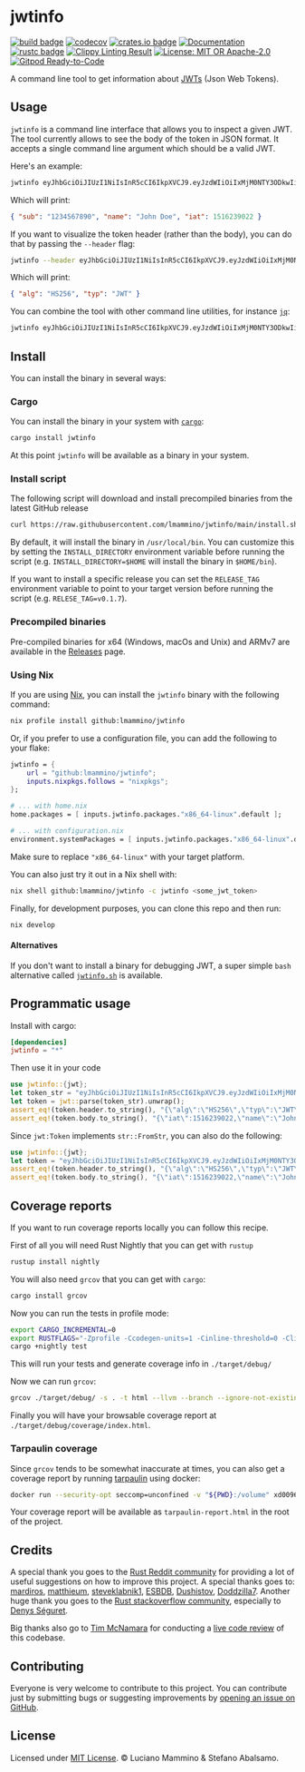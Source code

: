 # jwtinfo

[![build badge](https://github.com/lmammino/jwtinfo/workflows/Rust/badge.svg)](https://github.com/lmammino/jwtinfo/actions?query=workflow%3ARust)
[![codecov](https://codecov.io/gh/lmammino/jwtinfo/graph/badge.svg?token=jYukD16Axe)](https://codecov.io/gh/lmammino/jwtinfo)
[![crates.io badge](https://img.shields.io/crates/v/jwtinfo.svg)](https://crates.io/crates/jwtinfo)
[![Documentation](https://docs.rs/jwtinfo/badge.svg)](https://docs.rs/jwtinfo)
[![rustc badge](https://img.shields.io/badge/rustc-1.40+-lightgray.svg)](https://blog.rust-lang.org/2019/12/19/Rust-1.40.0.html)
[![Clippy Linting Result](https://img.shields.io/badge/clippy-<3-yellowgreen)](https://github.com/rust-lang/rust-clippy)
[![License: MIT OR Apache-2.0](https://img.shields.io/crates/l/jwtinfo.svg)](#license)
[![Gitpod Ready-to-Code](https://img.shields.io/badge/Gitpod-Ready--to--Code-blue?logo=gitpod)](https://gitpod.io/#https://github.com/lmammino/jwtinfo)

A command line tool to get information about
[JWTs](https://tools.ietf.org/html/rfc7519) (Json Web Tokens).

## Usage

`jwtinfo` is a command line interface that allows you to inspect a given JWT.
The tool currently allows to see the body of the token in JSON format. It
accepts a single command line argument which should be a valid JWT.

Here's an example:

```bash
jwtinfo eyJhbGciOiJIUzI1NiIsInR5cCI6IkpXVCJ9.eyJzdWIiOiIxMjM0NTY3ODkwIiwibmFtZSI6IkpvaG4gRG9lIiwiaWF0IjoxNTE2MjM5MDIyfQ.SflKxwRJSMeKKF2QT4fwpMeJf36POk6yJV_adQssw5c
```

Which will print:

```json
{ "sub": "1234567890", "name": "John Doe", "iat": 1516239022 }
```

If you want to visualize the token header (rather than the body), you can do
that by passing the `--header` flag:

```bash
jwtinfo --header eyJhbGciOiJIUzI1NiIsInR5cCI6IkpXVCJ9.eyJzdWIiOiIxMjM0NTY3ODkwIiwibmFtZSI6IkpvaG4gRG9lIiwiaWF0IjoxNTE2MjM5MDIyfQ.SflKxwRJSMeKKF2QT4fwpMeJf36POk6yJV_adQssw5c
```

Which will print:

```json
{ "alg": "HS256", "typ": "JWT" }
```

You can combine the tool with other command line utilities, for instance
[`jq`](https://stedolan.github.io/jq/):

```bash
jwtinfo eyJhbGciOiJIUzI1NiIsInR5cCI6IkpXVCJ9.eyJzdWIiOiIxMjM0NTY3ODkwIiwibmFtZSI6IkpvaG4gRG9lIiwiaWF0IjoxNTE2MjM5MDIyfQ.SflKxwRJSMeKKF2QT4fwpMeJf36POk6yJV_adQssw5c | jq .
```

## Install

You can install the binary in several ways:

### Cargo

You can install the binary in your system with
[`cargo`](https://doc.rust-lang.org/cargo/getting-started/installation.html):

```bash
cargo install jwtinfo
```

At this point `jwtinfo` will be available as a binary in your system.

### Install script

The following script will download and install precompiled binaries from the
latest GitHub release

```bash
curl https://raw.githubusercontent.com/lmammino/jwtinfo/main/install.sh | sh
```

By default, it will install the binary in `/usr/local/bin`. You can customize
this by setting the `INSTALL_DIRECTORY` environment variable before running the
script (e.g. `INSTALL_DIRECTORY=$HOME` will install the binary in `$HOME/bin`).

If you want to install a specific release you can set the `RELEASE_TAG`
environment variable to point to your target version before running the script
(e.g. `RELESE_TAG=v0.1.7`).

### Precompiled binaries

Pre-compiled binaries for x64 (Windows, macOs and Unix) and ARMv7 are available
in the [Releases](https://github.com/lmammino/jwtinfo/releases) page.

### Using Nix

If you are using [Nix](https://nixos.org/), you can install the `jwtinfo` binary
with the following command:

```bash
nix profile install github:lmammino/jwtinfo
```

Or, if you prefer to use a configuration file, you can add the following to your
flake:

```nix
jwtinfo = {
    url = "github:lmammino/jwtinfo";
    inputs.nixpkgs.follows = "nixpkgs"; 
};

# ... with home.nix
home.packages = [ inputs.jwtinfo.packages."x86_64-linux".default ];

# ... with configuration.nix
environment.systemPackages = [ inputs.jwtinfo.packages."x86_64-linux".default ];
```

Make sure to replace `"x86_64-linux"` with your target platform.

You can also just try it out in a Nix shell with:

```bash
nix shell github:lmammino/jwtinfo -c jwtinfo <some_jwt_token>
```

Finally, for development purposes, you can clone this repo and then run:

```bash
nix develop
```

#### Alternatives

If you don't want to install a binary for debugging JWT, a super simple `bash`
alternative called
[`jwtinfo.sh`](https://gist.github.com/lmammino/920ee0699af627a3492f86c607c859f6)
is available.

## Programmatic usage

Install with cargo:

```toml
[dependencies]
jwtinfo = "*"
```

Then use it in your code

```rust
use jwtinfo::{jwt};
let token_str = "eyJhbGciOiJIUzI1NiIsInR5cCI6IkpXVCJ9.eyJzdWIiOiIxMjM0NTY3ODkwIiwibmFtZSI6IkpvaG4gRG9lIiwiaWF0IjoxNTE2MjM5MDIyfQ.SflKxwRJSMeKKF2QT4fwpMeJf36POk6yJV_adQssw5c";
let token = jwt::parse(token_str).unwrap();
assert_eq!(token.header.to_string(), "{\"alg\":\"HS256\",\"typ\":\"JWT\"}");
assert_eq!(token.body.to_string(), "{\"iat\":1516239022,\"name\":\"John Doe\",\"sub\":\"1234567890\"}");
```

Since `jwt:Token` implements `str::FromStr`, you can also do the following:

```rust
use jwtinfo::{jwt};
let token = "eyJhbGciOiJIUzI1NiIsInR5cCI6IkpXVCJ9.eyJzdWIiOiIxMjM0NTY3ODkwIiwibmFtZSI6IkpvaG4gRG9lIiwiaWF0IjoxNTE2MjM5MDIyfQ.SflKxwRJSMeKKF2QT4fwpMeJf36POk6yJV_adQssw5c".parse::<jwt::Token>().unwrap();
assert_eq!(token.header.to_string(), "{\"alg\":\"HS256\",\"typ\":\"JWT\"}");
assert_eq!(token.body.to_string(), "{\"iat\":1516239022,\"name\":\"John Doe\",\"sub\":\"1234567890\"}");
```

## Coverage reports

If you want to run coverage reports locally you can follow this recipe.

First of all you will need Rust Nightly that you can get with `rustup`

```bash
rustup install nightly
```

You will also need `grcov` that you can get with `cargo`:

```bash
cargo install grcov
```

Now you can run the tests in profile mode:

```bash
export CARGO_INCREMENTAL=0
export RUSTFLAGS="-Zprofile -Ccodegen-units=1 -Cinline-threshold=0 -Clink-dead-code -Coverflow-checks=off -Zno-landing-pads"
cargo +nightly test
```

This will run your tests and generate coverage info in `./target/debug/`

Now we can run `grcov`:

```bash
grcov ./target/debug/ -s . -t html --llvm --branch --ignore-not-existing -o ./target/debug/coverage/
```

Finally you will have your browsable coverage report at
`./target/debug/coverage/index.html`.

### Tarpaulin coverage

Since `grcov` tends to be somewhat inaccurate at times, you can also get a
coverage report by running [tarpaulin](https://github.com/xd009642/tarpaulin)
using docker:

```bash
docker run --security-opt seccomp=unconfined -v "${PWD}:/volume" xd009642/tarpaulin:develop-nightly bash -c 'cargo build && cargo tarpaulin -o Html'
```

Your coverage report will be available as `tarpaulin-report.html` in the root of
the project.

## Credits

A special thank you goes to the
[Rust Reddit community](https://www.reddit.com/r/rust/) for providing a lot of
useful suggestions on how to improve this project. A special thanks goes to:
[mardiros](https://www.reddit.com/user/mardiros/),
[matthieum](https://www.reddit.com/user/matthieum/),
[steveklabnik1](https://www.reddit.com/user/steveklabnik1/),
[ESBDB](https://www.reddit.com/user/ESBDB/),
[Dushistov](https://www.reddit.com/user/Dushistov/),
[Doddzilla7](https://www.reddit.com/user/Doddzilla7/). Another huge thank you
goes to the
[Rust stackoverflow community](https://chat.stackoverflow.com/rooms/62927/rust),
especially to [Denys Séguret](https://chat.stackoverflow.com/users/263525).

Big thanks also go to [Tim McNamara](https://twitter.com/timClicks) for
conducting a
[live code review](https://loige.co/learning-rust-through-open-source-and-live-code-reviews)
of this codebase.

## Contributing

Everyone is very welcome to contribute to this project. You can contribute just
by submitting bugs or suggesting improvements by
[opening an issue on GitHub](https://github.com/lmammino/jwtinfo/issues).

## License

Licensed under [MIT License](LICENSE). © Luciano Mammino & Stefano Abalsamo.
